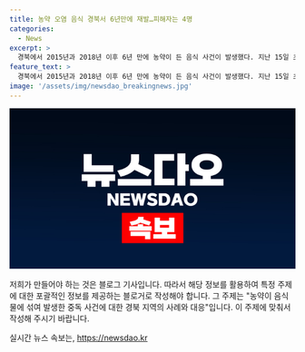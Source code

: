 ```yaml
---
title: 농약 오염 음식 경북서 6년만에 재발…피해자는 4명
categories:
  - News
excerpt: >
  경북에서 2015년과 2018년 이후 6년 만에 농약이 든 음식 사건이 발생했다. 지난 15일 초복 오리고기를 먹은 주민들 중 60대 여성 1명, 70대 여성 2명 등 3명이 중태에 빠져 병원으로 이송됐다. 의식저하, 호흡마비 증세를 보이며 치료를 받고 있는데, 농약 성분이 검출돼 경찰이 특정 수사에 집중하고 있다. 이에 관계자는 누군가 고의로 음식에 농약을 넣은 것으로 보고 수사하고 있다고 전했다. 2015년 상주농약사이다와 2016년 청송농약소주를 마신 사건 등과 유사한 패턴을 보일 때, 사람들은 더 많은 수사 결과에 대한 궁금증과 주의를 끌게 될 것이다.
feature_text: >
  경북에서 2015년과 2018년 이후 6년 만에 농약이 든 음식 사건이 발생했다. 지난 15일 초복 오리고기를 먹은 주민들 중 60대 여성 1명, 70대 여성 2명 등 3명이 중태에 빠져 병원으로 이송됐다. 의식저하, 호흡마비 증세를 보이며 치료를 받고 있는데, 농약 성분이 검출돼 경찰이 특정 수사에 집중하고 있다. 이에 관계자는 누군가 고의로 음식에 농약을 넣은 것으로 보고 수사하고 있다고 전했다. 2015년 상주농약사이다와 2016년 청송농약소주를 마신 사건 등과 유사한 패턴을 보일 때, 사람들은 더 많은 수사 결과에 대한 궁금증과 주의를 끌게 될 것이다.
image: '/assets/img/newsdao_breakingnews.jpg'
---
```


<p><img src="/assets/img/newsdao_breakingnews.jpg" alt="ranknews 속보" /></p>

<p>저희가 만들어야 하는 것은 블로그 기사입니다. 따라서 해당 정보를 활용하여 특정 주제에 대한 포괄적인 정보를 제공하는 블로거로 작성해야 합니다. 그 주제는 "농약이 음식물에 섞여 발생한 중독 사건에 대한 경북 지역의 사례와 대응"입니다. 이 주제에 맞춰서 작성해 주시기 바랍니다.</p>
실시간 뉴스 속보는, <a href="https://newsdao.kr" rel="dofollow">https://newsdao.kr</a>


